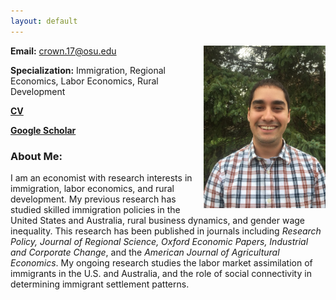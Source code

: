 ```yaml
---
layout: default
---
```

<img src = "IMG_7383.JPG" align="right" height = "260" > 






**Email:** crown.17@osu.edu 

**Specialization:** Immigration, Regional Economics, Labor Economics, Rural Development


**[CV](Crown_CV_2021.pdf)**


**[Google Scholar](https://scholar.google.com/citations?user=BmpRN8sAAAAJ&hl=en)**




### About Me:
I am an economist with research interests in immigration, labor economics, and rural development. My previous research has studied skilled immigration policies in the United States and Australia, rural business dynamics, and gender wage inequality. This research has been published in journals including *Research Policy, Journal of Regional Science, Oxford Economic Papers, Industrial and Corporate Change*, and the *American Journal of Agricultural Economics*. My ongoing research studies the labor market assimilation of immigrants in the U.S. and Australia, and the role of social connectivity in determining immigrant settlement patterns. 
